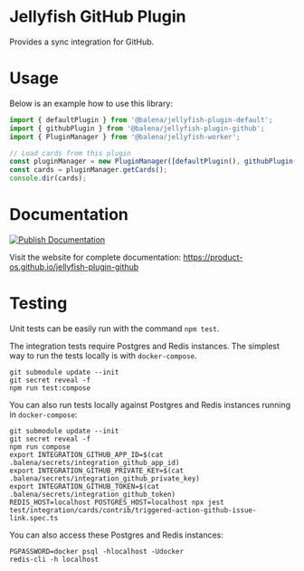 # Jellyfish GitHub Plugin

Provides a sync integration for GitHub.

# Usage

Below is an example how to use this library:

```js
import { defaultPlugin } from '@balena/jellyfish-plugin-default';
import { githubPlugin } from '@balena/jellyfish-plugin-github';
import { PluginManager } from '@balena/jellyfish-worker';

// Load cards from this plugin
const pluginManager = new PluginManager([defaultPlugin(), githubPlugin()]);
const cards = pluginManager.getCards();
console.dir(cards);
```

# Documentation

[![Publish Documentation](https://github.com/product-os/jellyfish-plugin-github/actions/workflows/publish-docs.yml/badge.svg)](https://github.com/product-os/jellyfish-plugin-github/actions/workflows/publish-docs.yml)

Visit the website for complete documentation: https://product-os.github.io/jellyfish-plugin-github

# Testing

Unit tests can be easily run with the command `npm test`.

The integration tests require Postgres and Redis instances. The simplest way to run the tests locally is with `docker-compose`.

```
git submodule update --init
git secret reveal -f
npm run test:compose
```

You can also run tests locally against Postgres and Redis instances running in `docker-compose`:
```
git submodule update --init
git secret reveal -f
npm run compose
export INTEGRATION_GITHUB_APP_ID=$(cat .balena/secrets/integration_github_app_id)
export INTEGRATION_GITHUB_PRIVATE_KEY=$(cat .balena/secrets/integration_github_private_key)
export INTEGRATION_GITHUB_TOKEN=$(cat .balena/secrets/integration_github_token)
REDIS_HOST=localhost POSTGRES_HOST=localhost npx jest test/integration/cards/contrib/triggered-action-github-issue-link.spec.ts
```

You can also access these Postgres and Redis instances:
```
PGPASSWORD=docker psql -hlocalhost -Udocker
redis-cli -h localhost
```
